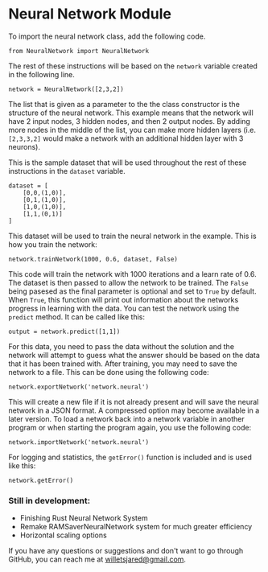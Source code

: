 # Neural Network Module

To import the neural network class, add the following code.

```from NeuralNetwork import NeuralNetwork```

The rest of these instructions will be based on the `network` variable created in the following line.

```network = NeuralNetwork([2,3,2])```

The list that is given as a parameter to the the class constructor is the structure of the neural network. This example means that the network will have 2 input nodes, 3 hidden nodes, and then 2 output nodes. By adding more nodes in the middle of the list, you can make more hidden layers (i.e. `[2,3,3,2]` would make a network with an additional hidden layer with 3 neurons). 

This is the sample dataset that will be used throughout the rest of these instructions in the `dataset` variable.

```
dataset = [
    [0,0,(1,0)],
    [0,1,(1,0)],
    [1,0,(1,0)],
    [1,1,(0,1)]
]
```

This dataset will be used to train the neural network in the example. This is how you train the network:

`network.trainNetwork(1000, 0.6, dataset, False)`

This code will train the network with 1000 iterations and a learn rate of 0.6. The dataset is then passed to allow the network to be trained. The `False` being pasesed as the final parameter is optional and set to `True` by default. When `True`, this function will print out information about the networks progress in learning with the data. You can test the network using the `predict` method. It can be called like this:

`output = network.predict([1,1])`

For this data, you need to pass the data without the solution and the network will attempt to guess what the answer should be based on the data that it has been trained with. After training, you may need to save the network to a file. This can be done using the following code:

`network.exportNetwork('network.neural')`

This will create a new file if it is not already present and will save the neural network in a JSON format. A compressed option may become available in a later version. To load a network back into a network variable in another program or when starting the program again, you use the following code:

`network.importNetwork('network.neural')`

For logging and statistics, the `getError()` function is included and is used like this:

`network.getError()`

### Still in development:

- Finishing Rust Neural Network System
- Remake RAMSaverNeuralNetwork system for much greater efficiency
- Horizontal scaling options


If you have any questions or suggestions and don't want to go through GitHub, you can reach me at willetsjared@gmail.com.